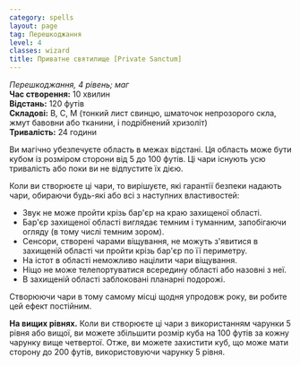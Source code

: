 ```yaml
---
category: spells
layout: page
tag: Перешкоджання
level: 4
classes: wizard
title: Приватне святилище [Private Sanctum]
---
```


_Перешкоджання, 4 рівень; маг_   
**Час створення:** 10 хвилин   
**Відстань:** 120 футів    
**Складові:** В, С, М (тонкий лист свинцю, шматочок непрозорого скла, жмут бавовни або тканини, і подрібнений хризоліт)   
**Тривалість:** 24 години    

Ви магічно убезпечуєте область в межах відстані. Ця область може бути кубом із розміром сторони від 5 до 100 футів. Ці чари існують усю тривалість або поки ви не відпустите їх дією.    

Коли ви створюєте ці чари, то вирішуєте, які гарантії безпеки надають чари, обираючи будь-які або всі з наступних властивостей:
* Звук не може пройти крізь бар'єр на краю захищеної області.
* Бар'єр захищеної області виглядає темним і туманним, запобігаючи огляду (в тому числі темним зором).
* Сенсори, створені чарами віщування, не можуть з'явитися в захищеній області чи пройти крізь бар'єр по її периметру.
* На істот в області неможливо націлити чари віщування.
* Ніщо не може телепортуватися всередину області або назовні з неї.
* В захищеній області заблоковані планарні подорожі.    

Створюючи чари в тому самому місці щодня упродовж року, ви робите цей ефект постійним.   

**На вищих рівнях.** Коли ви створюєте ці чари з використанням чарунки 5 рівня або вищої, ви можете збільшити розмір куба на 100 футів за кожну чарунку вище четвертої. Отже, ви можете захистити куб, що може мати сторону до 200 футів, використовуючи чарунку 5 рівня. 
